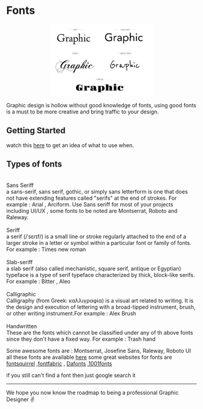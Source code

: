 # Fonts

<p align="center"><img  height="190" src="image/fonts.png"></p>

Graphic design is hollow without good knowledge of fonts, using good fonts is a must to be more creative and bring traffic to your design.

## Getting Started
watch this [here](https://www.youtube.com/watch?v=obZX8oIjia4) to get an idea of what to use when.

## Types of fonts
<br>
Sans Seriff
<br>
a sans-serif, sans serif, gothic, or simply sans letterform is one that does not have extending features called "serifs" at the end of strokes. For example : Arial , Arciform.
Use Sans seriff for most of your projects including UI/UX , some fonts to be noted are Montserrat, Roboto and Raleway.
<br><br>
Seriff
<br>
a serif (/ˈsɛrɪf/) is a small line or stroke regularly attached to the end of a larger stroke in a letter or symbol within a particular font or family of fonts. For example : Times new roman
<br><br>
Slab-seriff
<br>
a slab serif (also called mechanistic, square serif, antique or Egyptian) typeface is a type of serif typeface characterized by thick, block-like serifs.  For example : Bitter , Aleo
<br><br>
Calligraphic
<br>
Calligraphy (from Greek: καλλιγραφία) is a visual art related to writing. It is the design and execution of lettering with a broad-tipped instrument, brush, or other writing instrument.For example : Alex Brush
<br><br>
Handwritten
<br>
These are the fonts which cannot be classified under any of th above fonts since they don't have a fixed way. For example : Trash hand
<br>

Some awesome fonts are : Montserrat, Josefine Sans, Raleway, Roboto UI
all these fonts are available [here](https://fonts.google.com/)
some great websites for fonts are [fontsquirrel](https://www.fontsquirrel.com/) ,[fontfabric](https://www.fontfabric.com/fonts/) , [Dafonts](https://www.dafont.com/) ,[1001fonts](https://www.1001fonts.com/)

if you still can't find a font then just google search it


<hr>

We hope you now know the roadmap to being a professional Graphic Designer :v: